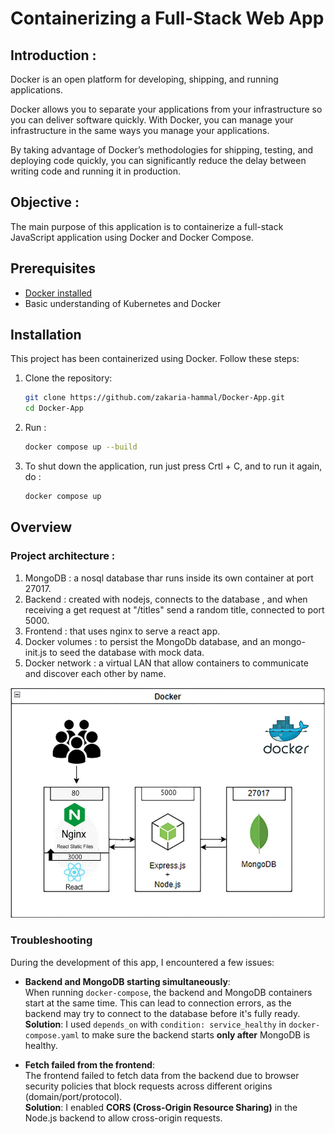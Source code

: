 # Containerizing a Full-Stack Web App

## Introduction :
Docker is an open platform for developing, shipping, and running applications.

Docker allows you to separate your applications from your infrastructure so you can deliver software quickly. With Docker, you can manage your infrastructure in the same ways you manage your applications.

By taking advantage of Docker’s methodologies for shipping, testing, and deploying code quickly, you can significantly reduce the delay between writing code and running it in production.

## Objective :
The main purpose of this application is to containerize a full-stack JavaScript application using Docker and Docker Compose.

## Prerequisites
- [Docker installed](https://docs.docker.com/get-started/get-docker/)
- Basic understanding of Kubernetes and Docker

## Installation

This project has been containerized using Docker. Follow these steps:

1. Clone the repository:
    ```sh
    git clone https://github.com/zakaria-hammal/Docker-App.git
    cd Docker-App
    ```
2. Run : 
    ```sh
    docker compose up --build
    ```
3. To shut down the application, run just press Crtl + C, and to run it again, do :
    ```sh
    docker compose up
    ```

## Overview
### Project architecture :
1. MongoDB : a nosql database thar runs inside its own container at port 27017.
2. Backend : created with nodejs, connects to the database , and when  receiving a get request at "/titles" send a random title, connected to port 5000.
3. Frontend : that uses nginx to serve a react app.
4. Docker volumes : to persist the MongoDb database, and an mongo-init.js to seed the database with mock data.
3. Docker network : a virtual LAN that allow containers to communicate and discover each other by name.

![architechture](app-architecture.png)

### Troubleshooting

During the development of this app, I encountered a few issues:

- **Backend and MongoDB starting simultaneously**:  
  When running `docker-compose`, the backend and MongoDB containers start at the same time. This can lead to connection errors, as the backend may try to connect to the database before it's fully ready.  
  **Solution**: I used `depends_on` with `condition: service_healthy` in `docker-compose.yaml` to make sure the backend starts **only after** MongoDB is healthy.

- **Fetch failed from the frontend**:  
  The frontend failed to fetch data from the backend due to browser security policies that block requests across different origins (domain/port/protocol).  
  **Solution**: I enabled **CORS (Cross-Origin Resource Sharing)** in the Node.js backend to allow cross-origin requests.
